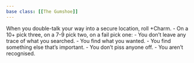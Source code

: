 ```yaml
---
base class: [[The Gumshoe]]
---
```

When you double-talk your way into a secure location, roll +Charm.    -  On a 10+ pick three, on a 7-9 pick two, on a fail pick one:
        -  You don’t leave any trace of what you searched. 
        -  You find what you wanted. 
        -  You find something else that’s important. 
        -  You don’t piss anyone off. 
        -  You aren’t recognised. 
        
